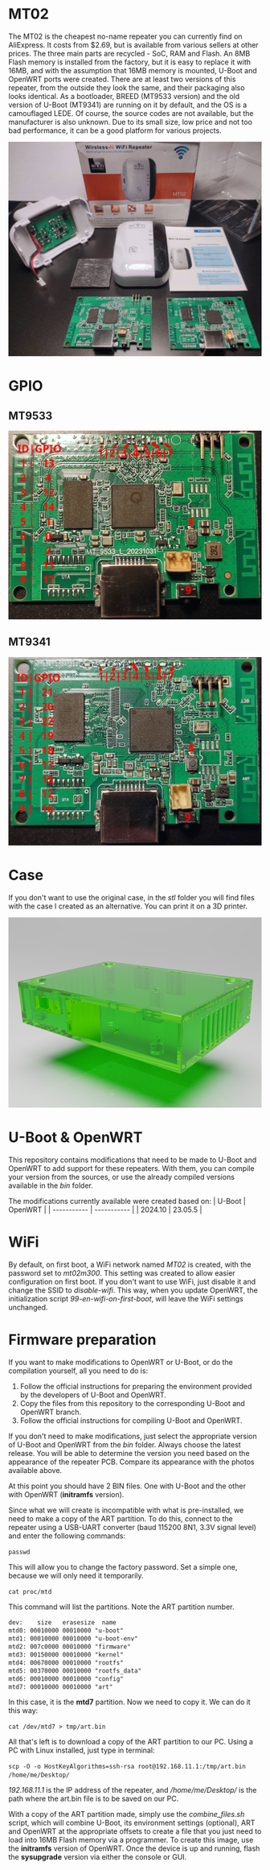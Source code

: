# MT02
The MT02 is the cheapest no-name repeater you can currently find on AliExpress.
It costs from $2.69, but is available from various sellers at other prices.
The three main parts are recycled - SoC, RAM and Flash.
An 8MB Flash memory is installed from the factory, but it is easy to replace it with 16MB, and with the assumption that 16MB memory is mounted, U-Boot and OpenWRT ports were created.
There are at least two versions of this repeater, from the outside they look the same, and their packaging also looks identical.
As a bootloader, BREED (MT9533 version) and the old version of U-Boot (MT9341) are running on it by default, and the OS is a camouflaged LEDE.
Of course, the source codes are not available, but the manufacturer is also unknown.
Due to its small size, low price and not too bad performance, it can be a good platform for various projects.

![MT02](/doc/img/mt02.jpg)

# GPIO
## MT9533

![MT9533](/doc/img/mt9533.jpg)

## MT9341

![MT9341](/doc/img/mt9341.jpg)

# Case
If you don't want to use the original case, in the _stl_ folder you will find files with the case I created as an alternative. You can print it on a 3D printer.

![render](/doc/img/render.png)

# U-Boot & OpenWRT
This repository contains modifications that need to be made to U-Boot and OpenWRT to add support for these repeaters.
With them, you can compile your version from the sources, or use the already compiled versions available in the _bin_ folder.

The modifications currently available were created based on:
| U-Boot      | OpenWRT     |
| ----------- | ----------- |
| 2024.10     | 23.05.5     |

# WiFi
By default, on first boot, a WiFi network named _MT02_ is created, with the password set to _mt02m300_.
This setting was created to allow easier configuration on first boot.
If you don't want to use WiFi, just disable it and change the SSID to _disable-wifi_.
This way, when you update OpenWRT, the initialization script _99-en-wifi-on-first-boot_, will leave the WiFi settings unchanged.

# Firmware preparation
If you want to make modifications to OpenWRT or U-Boot, or do the compilation yourself, all you need to do is:
1. Follow the official instructions for preparing the environment provided by the developers of U-Boot and OpenWRT.
2. Copy the files from this repository to the corresponding U-Boot and OpenWRT branch.
3. Follow the official instructions for compiling U-Boot and OpenWRT.

If you don't need to make modifications, just select the appropriate version of U-Boot and OpenWRT from the _bin_ folder.
Always choose the latest release. You will be able to determine the version you need based on the appearance of the repeater PCB.
Compare its appearance with the photos available above.

At this point you should have 2 BIN files.
One with U-Boot and the other with OpenWRT (**initramfs** version).

Since what we will create is incompatible with what is pre-installed, we need to make a copy of the ART partition.
To do this, connect to the repeater using a USB-UART converter (baud 115200 8N1, 3.3V signal level) and enter the following commands:

`passwd`

This will allow you to change the factory password. Set a simple one, because we will only need it temporarily.

`cat proc/mtd`

This command will list the partitions. Note the ART partition number.

```
dev:    size   erasesize  name
mtd0: 00010000 00010000 "u-boot"
mtd1: 00010000 00010000 "u-boot-env"
mtd2: 007c0000 00010000 "firmware"
mtd3: 00150000 00010000 "kernel"
mtd4: 00670000 00010000 "rootfs"
mtd5: 00370000 00010000 "rootfs_data"
mtd6: 00010000 00010000 "config"
mtd7: 00010000 00010000 "art"
```

In this case, it is the **mtd7** partition. Now we need to copy it. We can do it this way:

`cat /dev/mtd7 > tmp/art.bin`

All that's left is to download a copy of the ART partition to our PC. Using a PC with Linux installed, just type in terminal:

`scp -O -o HostKeyAlgorithms=ssh-rsa root@192.168.11.1:/tmp/art.bin /home/me/Desktop/`

_192.168.11.1_ is the IP address of the repeater, and _/home/me/Desktop/_ is the path where the art.bin file is to be saved on our PC.

With a copy of the ART partition made, simply use the *combine_files.sh* script, which will combine U-Boot, its environment settings (optional), ART and OpenWRT at the appropriate offsets to create a file that you just need to load into 16MB Flash memory via a programmer.
To create this image, use the **initramfs** version of OpenWRT. Once the device is up and running, flash the **sysupgrade** version via either the console or GUI.
